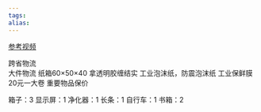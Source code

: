 ```yaml
---
tags: 
alias:
---
```

[参考视频](https://www.bilibili.com/video/BV16B4y1b7ZC/?spm_id_from=333.337.search-card.all.click&vd_source=423f0682172aa43f36e66caadf6472bb)

跨省物流  
大件物流
纸箱60×50×40
拿透明胶缠结实
工业泡沫纸，防震泡沫纸
工业保鲜膜20元一大卷
重要物品保价

箱子：3
显示屏：1
净化器：1
长条：1
自行车：1
书箱：2